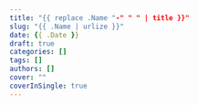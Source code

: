 ```yaml
---
title: "{{ replace .Name "-" " " | title }}"
slug: "{{ .Name | urlize }}"
date: {{ .Date }}
draft: true
categories: []
tags: []
authors: []
cover: ""
coverInSingle: true
---
```

